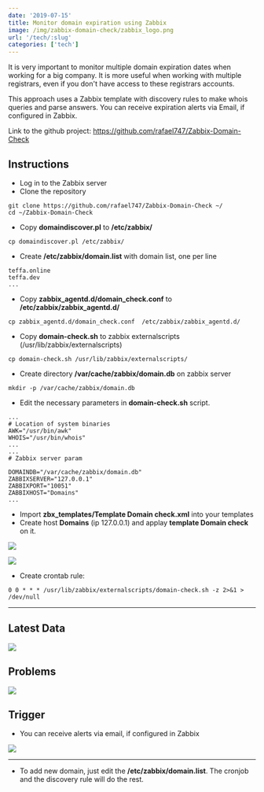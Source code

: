```yaml
---
date: '2019-07-15'
title: Monitor domain expiration using Zabbix
image: /img/zabbix-domain-check/zabbix_logo.png
url: '/tech/:slug'
categories: ['tech']
---
```


It is very important to monitor multiple domain expiration dates when working for a big company. It is more useful when working with multiple registrars, even if you don't have access to these registrars accounts.

<!--more-->

This approach uses a Zabbix template with discovery rules to make whois queries and parse answers. You can receive expiration alerts via Email, if configured in Zabbix.

Link to the github project: https://github.com/rafael747/Zabbix-Domain-Check

 
## Instructions

 - Log in to the Zabbix server
 - Clone the repository

```
git clone https://github.com/rafael747/Zabbix-Domain-Check ~/
cd ~/Zabbix-Domain-Check
```
 - Copy **domaindiscover.pl** to **/etc/zabbix/**

`cp domaindiscover.pl /etc/zabbix/`
 
 - Create **/etc/zabbix/domain.list** with domain list, one per line

```
teffa.online
teffa.dev
...
```

 - Copy **zabbix_agentd.d/domain_check.conf** to **/etc/zabbix/zabbix_agentd.d/**

`cp zabbix_agentd.d/domain_check.conf  /etc/zabbix/zabbix_agentd.d/`

 - Copy **domain-check.sh** to zabbix externalscripts (/usr/lib/zabbix/externalscripts)

`cp domain-check.sh /usr/lib/zabbix/externalscripts/`

 - Create directory **/var/cache/zabbix/domain.db** on zabbix server

`mkdir -p /var/cache/zabbix/domain.db`

 - Edit the necessary parameters in **domain-check.sh** script.

```
...
# Location of system binaries
AWK="/usr/bin/awk"
WHOIS="/usr/bin/whois"
...
...
# Zabbix server param

DOMAINDB="/var/cache/zabbix/domain.db"
ZABBIXSERVER="127.0.0.1"
ZABBIXPORT="10051"
ZABBIXHOST="Domains"
...
```

 - Import **zbx_templates/Template Domain check.xml** into your templates
 - Create host **Domains** (ip 127.0.0.1) and applay **template Domain check** on it.


![](/img/zabbix-domain-check/zabbix_1.png)

![](/img/zabbix-domain-check/zabbix_2.png)


 - Create crontab rule:

```0 0 * * * /usr/lib/zabbix/externalscripts/domain-check.sh -z 2>&1 > /dev/null```

* * *

## Latest Data

![](/img/zabbix-domain-check/zabbix_3.png)

## Problems

![](https://drive.google.com/thumbnail?sz=w1000&id=1_XTGB8eTsGProJ_TMxMcdbEeVS3YE9LK)

## Trigger

 - You can receive alerts via email, if configured in Zabbix

![](/img/zabbix-domain-check/zabbix_4.png)

* * *

 - To add new domain, just edit the **/etc/zabbix/domain.list**. The cronjob and the discovery rule will do the rest.
